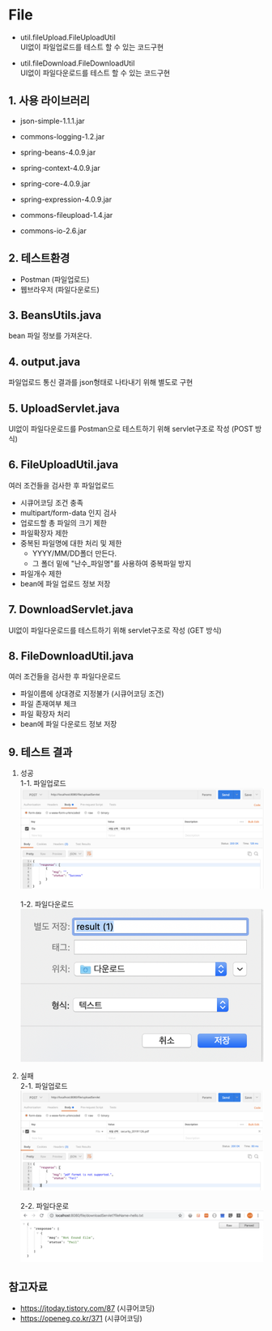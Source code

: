 # File
- util.fileUpload.FileUploadUtil<br>
UI없이 파일업로드를 테스트 할 수 있는 코드구현

- util.fileDownload.FileDownloadUtil<br>
UI없이 파일다운로드를 테스트 할 수 있는 코드구현

## 1. 사용 라이브러리
- json-simple-1.1.1.jar
- commons-logging-1.2.jar
- spring-beans-4.0.9.jar
- spring-context-4.0.9.jar
- spring-core-4.0.9.jar
- spring-expression-4.0.9.jar


- commons-fileupload-1.4.jar
- commons-io-2.6.jar

## 2. 테스트환경
- Postman (파일업로드)
- 웹브라우저 (파일다운로드)

## 3. BeansUtils.java
bean 파일 정보를 가져온다.

## 4. output.java
파일업로드 통신 결과를 json형태로 나타내기 위해 별도로 구현

## 5. UploadServlet.java
UI없이 파일다운로드를 Postman으로 테스트하기 위해 servlet구조로 작성 (POST 방식)

## 6. FileUploadUtil.java
여러 조건들을 검사한 후 파일업로드
- 시큐어코딩 조건 충족
- multipart/form-data 인지 검사
- 업로드할 총 파일의 크기 제한
- 파일확장자 제한
- 중복된 파일명에 대한 처리 및 제한
  - YYYY/MM/DD폴더 만든다.
  - 그 폴더 밑에 "난수_파일명"를 사용하여 중복파일 방지
- 파일개수 제한
- bean에 파일 업로드 정보 저장

## 7. DownloadServlet.java
UI없이 파일다운로드를 테스트하기 위해 servlet구조로 작성 (GET 방식)

## 8. FileDownloadUtil.java
여러 조건들을 검사한 후 파일다운로드
- 파일이름에 상대경로 지정불가 (시큐어코딩 조건)
- 파일 존재여부 체크
- 파일 확장자 처리
- bean에 파일 다운로드 정보 저장

## 9. 테스트 결과
1. 성공<br>
1-1. 파일업로드
![success](img/success1.png)
<br><br>1-2. 파일다운로드
![fail](img/success2.png)

2. 실패<br>
2-1. 파일업로드
![success](img/fail1.png)
<br><br>2-2. 파일다운로
![fail](img/fail2.png)

## 참고자료

- https://jtoday.tistory.com/87 (시큐어코딩)
- https://openeg.co.kr/371 (시큐어코딩)